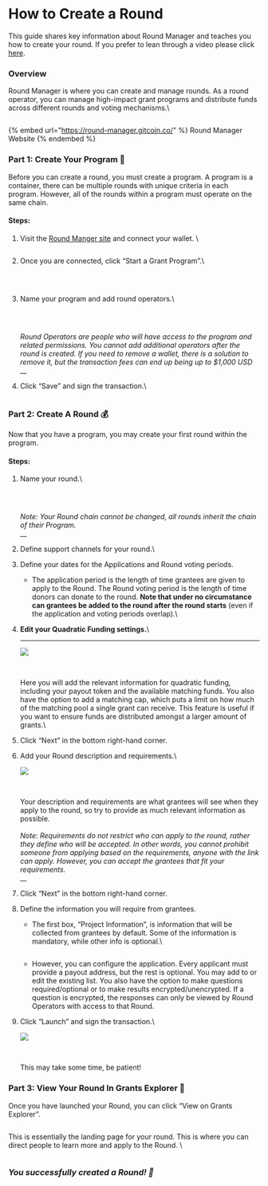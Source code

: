 # How to Create a Round

This guide shares key information about Round Manager and teaches you how to create your round. If you prefer to lean through a video please click [here](https://www.loom.com/share/295677ce07fc4cce83b3f246256f6ee3).&#x20;

### Overview

Round Manager is where you can create and manage rounds. As a round operator, you can manage high-impact grant programs and distribute funds across different rounds and voting mechanisms.\


<figure><img src="../../.gitbook/assets/image (5).png" alt=""><figcaption></figcaption></figure>

{% embed url="https://round-manager.gitcoin.co/" %}
Round Manager Website
{% endembed %}

### Part 1: Create Your Program 🎨

Before you can create a round, you must create a program. A program is a container, there can be multiple rounds with unique criteria in each program. However, all of the rounds within a program must operate on the same chain.

#### Steps:

1.  Visit the [Round Manger site](https://round-manager.gitcoin.co/) and connect your wallet. \


    <figure><img src="https://gitcoin.notion.site/image/https%3A%2F%2Fs3-us-west-2.amazonaws.com%2Fsecure.notion-static.com%2F84b8b8a0-f412-4080-a802-39b2e94340f8%2FScreen_Shot_2023-01-20_at_3.37.12_PM.png?id=9484b2b5-bd80-4453-afca-3ca7db5dda44&#x26;table=block&#x26;spaceId=d5441ecb-756c-4608-a398-8b34fc71ebe8&#x26;width=1340&#x26;userId=&#x26;cache=v2" alt=""><figcaption></figcaption></figure>


2.  Once you are connected, click “Start a Grant Program”.\


    <figure><img src="../../.gitbook/assets/image (10).png" alt=""><figcaption><p><br></p></figcaption></figure>
3.  Name your program and add round operators.\


    <figure><img src="../../.gitbook/assets/image (2).png" alt=""><figcaption><p><br></p></figcaption></figure>

    _Round Operators are people who will have access to the program and related permissions. You cannot add additional operators after the round is created. If you need to remove a wallet, there is a solution to remove it, but the transaction fees can end up being up to $1,000 USD_\
    __
4.  Click “Save” and sign the transaction.\


    <figure><img src="../../.gitbook/assets/image (5) (1).png" alt=""><figcaption></figcaption></figure>

### Part 2: Create A Round 💰

Now that you have a program, you may create your first round within the program.

#### Steps:

1.  Name your round.\


    <figure><img src="../../.gitbook/assets/image (11).png" alt=""><figcaption><p><br></p></figcaption></figure>

    _Note: Your Round chain cannot be changed, all rounds inherit the chain of their Program._\
    __
2. Define support channels for your round.\

3. Define your dates for the Applications and Round voting periods.
   * The application period is the length of time grantees are given to apply to the Round. The Round voting period is the length of time donors can donate to the round. **Note that under no circumstance** **can grantees be added to the round after the round starts** (even if the application and voting periods overlap).\

4.  **Edit your Quadratic Funding settings.**\
    ****

    ![](https://s3-us-west-2.amazonaws.com/secure.notion-static.com/7696238e-7e7e-4202-9ce2-ed383fb44ca4/Screen\_Shot\_2023-01-20\_at\_3.44.19\_PM.png)

    <figure><img src="../../.gitbook/assets/image (9).png" alt=""><figcaption></figcaption></figure>

    \
    Here you will add the relevant information for quadratic funding, including your payout token and the available matching funds. You also have the option to add a matching cap, which puts a limit on how much of the matching pool a single grant can receive. This feature is useful if you want to ensure funds are distributed amongst a larger amount of grants.\

5. Click “Next” in the bottom right-hand corner.
6.  Add your Round description and requirements.\


    ![](https://s3-us-west-2.amazonaws.com/secure.notion-static.com/cece96e3-f4ba-435f-8356-a8d20481711c/Screen\_Shot\_2023-01-20\_at\_3.45.29\_PM.png)

    <figure><img src="../../.gitbook/assets/image (8).png" alt=""><figcaption></figcaption></figure>

    \
    Your description and requirements are what grantees will see when they apply to the round, so try to provide as much relevant information as possible. \
    \
    _Note: Requirements do not restrict who can apply to the round, rather they define who will be accepted. In other words, you cannot prohibit someone from applying based on the requirements, anyone with the link can apply. However, you can accept the grantees that fit your requirements._\
    __
7. Click “Next” in the bottom right-hand corner.
8. Define the information you will require from grantees.
   *   The first box, “Project Information”, is information that will be collected from grantees by default. Some of the information is mandatory, while other info is optional.\


       <figure><img src="../../.gitbook/assets/image (4).png" alt=""><figcaption></figcaption></figure>
   * However, you can configure the application. Every applicant must provide a payout address, but the rest is optional. You may add to or edit the existing list. You also have the option to make questions required/optional or to make results encrypted/unencrypted. If a question is encrypted, the responses can only be viewed by Round Operators with access to that Round.
9.  Click “Launch” and sign the transaction.\


    ![](https://s3-us-west-2.amazonaws.com/secure.notion-static.com/8aac6d4b-f464-417a-88d1-b8f8e750d619/Screen\_Shot\_2023-01-20\_at\_3.49.05\_PM.png)

    <figure><img src="../../.gitbook/assets/image (6).png" alt=""><figcaption></figcaption></figure>

    \
    This may take some time, be patient!

### Part 3: View Your Round In Grants Explorer 🔭

Once you have launched your Round, you can click “View on Grants Explorer”.

<figure><img src="../../.gitbook/assets/image (3).png" alt=""><figcaption></figcaption></figure>

This is essentially the landing page for your round. This is where you can direct people to learn more and apply to the Round. \


<figure><img src="../../.gitbook/assets/image (7).png" alt=""><figcaption></figcaption></figure>

### _You successfully created a Round! 🎊_

